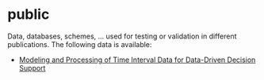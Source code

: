 public
======

Data, databases, schemes, ... used for testing or validation in different publications. The following data is available: 

* [Modeling and Processing of Time Interval Data for Data-Driven Decision Support](smc2014/modelingAndProcessingOfTimeIntervalDataForDataDrivenDSS.md)
